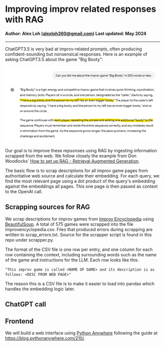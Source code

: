 # Improving improv related responses with RAG
#### Author: Alex Loh (alexloh360@gmail.com) Last updated: May 2024
---

ChatGPT3.5 is very bad at improv-related prompts, often producing confident-sounding but nonsensical responses. Here is an example of asking ChatGPT3.5 about the game "Big Booty":

![image](bigbooty.jpg)

Our goal is to improve these repsonses using RAG by ingesting information scrapped from the web. We follow closely the example from Don Woodlocks' [How to set up RAG - Retrieval Augmented Generation](https://www.youtube.com/watch?v=P8tOjiYEFqU).

The basic flow is to scrap descriptions for all improv game pages from authoritative web source and calculate their embedding. For each query, we find the most relevant page using a dot product of the query's embedding against the embeddings all pages. This one page is then passed as context to the OpenAI call.


## Scrapping sources for RAG
We scrap descriptions for improv games from [Improv Encyclopedia](https://improvencyclopedia.org/games/index.html) using [BeautifulSoup](https://pypi.org/project/beautifulsoup4/).  A total of 575 games were scrapped into the file improvencyclopedia.csv. Files that produced errors during scrapping are written to scrap_errors.txt. Source for the scrapper script is found in this repo under scrapper.py.

The format of the CSV file is one row per entry, and one column for each row containing the context, including surrounding words such as the name of the game and instructions for the LLM. Each row looks like this:

    "This improv game is called <NAME OF GAME> and its description is as follows: <DESC FROM WEB PAGE>"

The reason this is a CSV file is to make it easier to load into pandas which handles the embedding logic later.

## ChatGPT call

## Frontend
We will build a web interface using [Python Anywhere](https://www.pythonanywhere.com/) following the guide at https://blog.pythonanywhere.com/210/.
